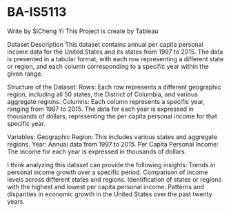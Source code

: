 # BA-IS5113
Write by SiCheng Yi
This Project is create by Tableau

Dataset Description
This dataset contains annual per capita personal income data for the United States and its states from 1997 to 2015. The data is presented in a tabular format, with each row representing a different state or region, and each column corresponding to a specific year within the given range.

Structure of the Dataset:
Rows: Each row represents a different geographic region, including all 50 states, the District of Columbia, and various aggregate regions.
Columns: Each column represents a specific year, ranging from 1997 to 2015. The data for each year is expressed in thousands of dollars, representing the per capita personal income for that specific year.

Variables:
Geographic Region: This includes various states and aggregate regions.
Year: Annual data from 1997 to 2015.
Per Capita Personal Income: The income for each year is expressed in thousands of dollars.

I think analyzing this dataset can provide the following insights:
Trends in personal income growth over a specific period.
Comparison of income levels across different states and regions.
Identification of states or regions with the highest and lowest per capita personal income.
Patterns and disparities in economic growth in the United States over the past twenty years.
